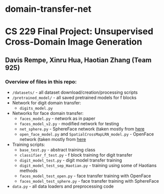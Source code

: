 # domain-transfer-net

# CS 229 Final Project: Unsupervised Cross-Domain Image Generation

## Davis Rempe, Xinru Hua, Haotian Zhang (Team 925)

### Overview of files in this repo:
* `/datasets/` - all dataset download/creation/processing scripts
* `/pretrained_model/` - all saved pretrained models for f blocks
* Network for digit domain transfer:
    * `digits_model.py`
* Networks for face domain transfer:
    * `faces_model.py` - network as in paper
    * `faces_model_v2.py` - modified network for testing
    * `net_sphere.py` - SphereFace network (taken mostly from [here](https://github.com/clcarwin/sphereface_pytorch)
    * `open_face_model.py` and `SpatialCrossMapLRN_model.py` - OpenFace network (taken mostly from [here](https://github.com/thnkim/OpenFacePytorch)
* Training scripts:
    * `base_test.py` - abstract training class
    * `classifier_f_test.py` - f block training for digit transfer
    * `digit_model_test.py` - digit model transfer training
    * `digit_model_test_sep_Haotian.py` - training using some of Haotians methods
    * `faces_model_test_open.py` - face transfer training with OpenFace
    * `faces_model_test_sphere.py` - face transfer training with SphereFace
* `data.py` - all data loaders and preprocessing code
